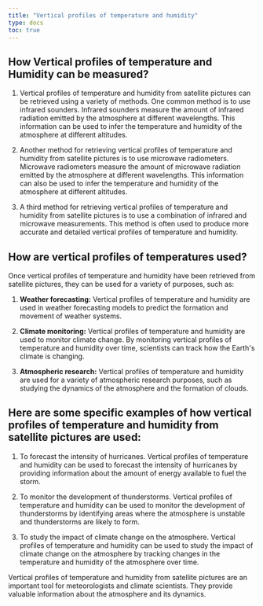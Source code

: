 ```yaml
---
title: "Vertical profiles of temperature and humidity"
type: docs
toc: true
---
```


## How Vertical profiles of temperature and Humidity can be measured?

1. Vertical profiles of temperature and humidity from satellite pictures can be retrieved using a variety of methods. One common method is to use infrared sounders. Infrared sounders measure the amount of infrared radiation emitted by the atmosphere at different wavelengths. This information can be used to infer the temperature and humidity of the atmosphere at different altitudes.

2. Another method for retrieving vertical profiles of temperature and humidity from satellite pictures is to use microwave radiometers. Microwave radiometers measure the amount of microwave radiation emitted by the atmosphere at different wavelengths. This information can also be used to infer the temperature and humidity of the atmosphere at different altitudes.

3. A third method for retrieving vertical profiles of temperature and humidity from satellite pictures is to use a combination of infrared and microwave measurements. This method is often used to produce more accurate and detailed vertical profiles of temperature and humidity.

## How are vertical profiles of temperatures used?

Once vertical profiles of temperature and humidity have been retrieved from satellite pictures, they can be used for a variety of purposes, such as:

1. **Weather forecasting:** Vertical profiles of temperature and humidity are used in weather forecasting models to predict the formation and movement of weather systems.

2. **Climate monitoring:** Vertical profiles of temperature and humidity are used to monitor climate change. By monitoring vertical profiles of temperature and humidity over time, scientists can track how the Earth's climate is changing.

3. **Atmospheric research:** Vertical profiles of temperature and humidity are used for a variety of atmospheric research purposes, such as studying the dynamics of the atmosphere and the formation of clouds.

## Here are some specific examples of how vertical profiles of temperature and humidity from satellite pictures are used:

1. To forecast the intensity of hurricanes. Vertical profiles of temperature and humidity can be used to forecast the intensity of hurricanes by providing information about the amount of energy available to fuel the storm.

2. To monitor the development of thunderstorms. Vertical profiles of temperature and humidity can be used to monitor the development of thunderstorms by identifying areas where the atmosphere is unstable and thunderstorms are likely to form.

3. To study the impact of climate change on the atmosphere. Vertical profiles of temperature and humidity can be used to study the impact of climate change on the atmosphere by tracking changes in the temperature and humidity of the atmosphere over time.

Vertical profiles of temperature and humidity from satellite pictures are an important tool for meteorologists and climate scientists. They provide valuable information about the atmosphere and its dynamics.
